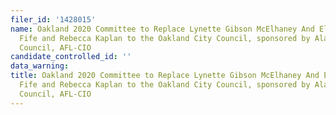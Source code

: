 ```yaml
---
filer_id: '1428015'
name: Oakland 2020 Committee to Replace Lynette Gibson McElhaney And Elect Carroll
  Fife and Rebecca Kaplan to the Oakland City Council, sponsored by Alameda Labor
  Council, AFL-CIO
candidate_controlled_id: ''
data_warning: 
title: Oakland 2020 Committee to Replace Lynette Gibson McElhaney And Elect Carroll
  Fife and Rebecca Kaplan to the Oakland City Council, sponsored by Alameda Labor
  Council, AFL-CIO
---
```

